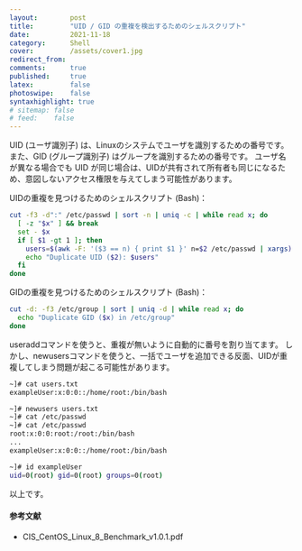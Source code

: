 ```yaml
---
layout:        post
title:         "UID / GID の重複を検出するためのシェルスクリプト"
date:          2021-11-18
category:      Shell
cover:         /assets/cover1.jpg
redirect_from:
comments:      true
published:     true
latex:         false
photoswipe:    false
syntaxhighlight: true
# sitemap: false
# feed:    false
---
```


UID (ユーザ識別子) は、Linuxのシステムでユーザを識別するための番号です。
また、GID (グループ識別子) はグループを識別するための番号です。
ユーザ名が異なる場合でも UID が同じ場合は、UIDが共有されて所有者も同じになるため、意図しないアクセス権限を与えてしまう可能性があります。

UIDの重複を見つけるためのシェルスクリプト (Bash)：
```bash
cut -f3 -d":" /etc/passwd | sort -n | uniq -c | while read x; do
  [ -z "$x" ] && break
  set - $x
  if [ $1 -gt 1 ]; then
    users=$(awk -F: '($3 == n) { print $1 }' n=$2 /etc/passwd | xargs)
    echo "Duplicate UID ($2): $users"
  fi
done
```

GIDの重複を見つけるためのシェルスクリプト (Bash)：
```bash
cut -d: -f3 /etc/group | sort | uniq -d | while read x; do
  echo "Duplicate GID ($x) in /etc/group"
done
```

useraddコマンドを使うと、重複が無いように自動的に番号を割り当てます。
しかし、newusersコマンドを使うと、一括でユーザを追加できる反面、UIDが重複してしまう問題が起こる可能性があります。

```bash
~]# cat users.txt
exampleUser:x:0:0::/home/root:/bin/bash

~]# newusers users.txt
~]# cat /etc/passwd
~]# cat /etc/passwd
root:x:0:0:root:/root:/bin/bash
...
exampleUser:x:0:0::/home/root:/bin/bash

~]# id exampleUser
uid=0(root) gid=0(root) groups=0(root)
```
以上です。

#### 参考文献
- CIS_CentOS_Linux_8_Benchmark_v1.0.1.pdf


